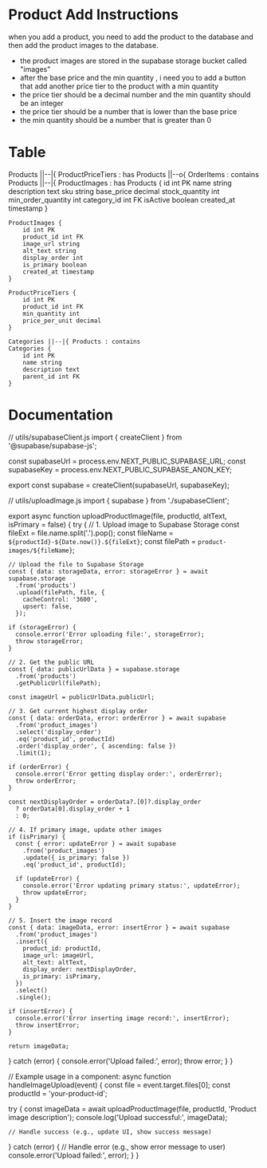 
# Product Add Instructions
when you add a product, you need to add the product to the database and then add the product images to the database.
- the product images are stored in the supabase storage bucket called "images"
- after the base price and the min quantity , i need you to add a button that add another price tier to the product with a min quantity 
- the price tier should be a decimal number and the min quantity should be an integer
- the price tier should be a number that is lower than the base price
- the min quantity should be a number that is greater than 0


# Table 
  Products ||--|{ ProductPriceTiers : has
    Products ||--o{ OrderItems : contains
    Products ||--|{ ProductImages : has
    Products {
        id int PK
        name string
        description text
        sku string
        base_price decimal
        stock_quantity int
        min_order_quantity int
        category_id int FK
        isActive boolean
        created_at timestamp
    }
    
    ProductImages {
        id int PK
        product_id int FK
        image_url string
        alt_text string
        display_order int
        is_primary boolean
        created_at timestamp
    }
    
    ProductPriceTiers {
        id int PK
        product_id int FK
        min_quantity int
        price_per_unit decimal
    }
    
    Categories ||--|{ Products : contains
    Categories {
        id int PK
        name string
        description text
        parent_id int FK
    }

# Documentation
// utils/supabaseClient.js
import { createClient } from '@supabase/supabase-js';

const supabaseUrl = process.env.NEXT_PUBLIC_SUPABASE_URL;
const supabaseKey = process.env.NEXT_PUBLIC_SUPABASE_ANON_KEY;

export const supabase = createClient(supabaseUrl, supabaseKey);

// utils/uploadImage.js
import { supabase } from './supabaseClient';

export async function uploadProductImage(file, productId, altText, isPrimary = false) {
  try {
    // 1. Upload image to Supabase Storage
    const fileExt = file.name.split('.').pop();
    const fileName = `${productId}-${Date.now()}.${fileExt}`;
    const filePath = `product-images/${fileName}`;

    // Upload the file to Supabase Storage
    const { data: storageData, error: storageError } = await supabase.storage
      .from('products')
      .upload(filePath, file, {
        cacheControl: '3600',
        upsert: false,
      });

    if (storageError) {
      console.error('Error uploading file:', storageError);
      throw storageError;
    }

    // 2. Get the public URL
    const { data: publicUrlData } = supabase.storage
      .from('products')
      .getPublicUrl(filePath);

    const imageUrl = publicUrlData.publicUrl;

    // 3. Get current highest display order
    const { data: orderData, error: orderError } = await supabase
      .from('product_images')
      .select('display_order')
      .eq('product_id', productId)
      .order('display_order', { ascending: false })
      .limit(1);

    if (orderError) {
      console.error('Error getting display order:', orderError);
      throw orderError;
    }

    const nextDisplayOrder = orderData?.[0]?.display_order 
      ? orderData[0].display_order + 1 
      : 0;

    // 4. If primary image, update other images
    if (isPrimary) {
      const { error: updateError } = await supabase
        .from('product_images')
        .update({ is_primary: false })
        .eq('product_id', productId);

      if (updateError) {
        console.error('Error updating primary status:', updateError);
        throw updateError;
      }
    }

    // 5. Insert the image record
    const { data: imageData, error: insertError } = await supabase
      .from('product_images')
      .insert({
        product_id: productId,
        image_url: imageUrl,
        alt_text: altText,
        display_order: nextDisplayOrder,
        is_primary: isPrimary,
      })
      .select()
      .single();

    if (insertError) {
      console.error('Error inserting image record:', insertError);
      throw insertError;
    }

    return imageData;

  } catch (error) {
    console.error('Upload failed:', error);
    throw error;
  }
}

// Example usage in a component:
async function handleImageUpload(event) {
  const file = event.target.files[0];
  const productId = 'your-product-id';
  
  try {
    const imageData = await uploadProductImage(file, productId, 'Product image description');
    console.log('Upload successful:', imageData);
    
    // Handle success (e.g., update UI, show success message)
  } catch (error) {
    // Handle error (e.g., show error message to user)
    console.error('Upload failed:', error);
  }
}
